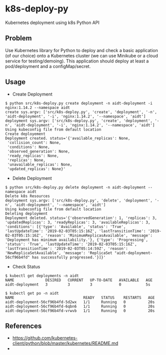 # k8s-deploy-py
Kubernetes deployment using k8s Python API

## Problem
Use Kubernetes library for Python to deploy and check a basic application (of our choice) onto a Kubernetes cluster (we can use Minikube or a cloud service for testing/demoing). 
This application should deploy at least a pod/deployment and a configMap/secret.

## Usage
- Create Deployment
```
$ python src/k8s-deploy.py create deployment -n aidt-deployment -i nginx:1.14.2 --namespace aidt
create sys.argv: ['src/k8s-deploy.py', 'create', 'deployment', '-n', 'aidt-deployment', '-i', 'nginx:1.14.2', '--namespace', 'aidt']
deployment sys.argv: ['src/k8s-deploy.py', 'create', 'deployment', '-n', 'aidt-deployment', '-i', 'nginx:1.14.2', '--namespace', 'aidt']
Using kubeconfig file from default location
Create deployement
Deployment created. status='{'available_replicas': None,
 'collision_count': None,
 'conditions': None,
 'observed_generation': None,
 'ready_replicas': None,
 'replicas': None,
 'unavailable_replicas': None,
 'updated_replicas': None}'
```
- Delete Deployment
```
$ python src/k8s-deploy.py delete deployment -n aidt-deployment --namespace aidt
Delete k8s Resources
deployment sys.argv: ['src/k8s-deploy.py', 'delete', 'deployment', '-n', 'aidt-deployment', '--namespace', 'aidt']
Using kubeconfig file from default location
Deleting deployment
Deployment deleted. status='{'observedGeneration': 1, 'replicas': 3, 'updatedReplicas': 3, 'readyReplicas': 3, 'availableReplicas': 3, 'conditions': [{'type': 'Available', 'status': 'True', 'lastUpdateTime': '2019-02-03T05:15:16Z', 'lastTransitionTime': '2019-02-03T05:15:16Z', 'reason': 'MinimumReplicasAvailable', 'message': 'Deployment has minimum availability.'}, {'type': 'Progressing', 'status': 'True', 'lastUpdateTime': '2019-02-03T05:15:16Z', 'lastTransitionTime': '2019-02-03T05:14:59Z', 'reason': 'NewReplicaSetAvailable', 'message': 'ReplicaSet "aidt-deployment-56cf96b4fd" has successfully progressed.'}]}'
```
- Check Status
```
$ kubectl get deployments -n aidt
NAME              DESIRED   CURRENT   UP-TO-DATE   AVAILABLE   AGE
aidt-deployment   3         3         3            0           5s

$ kubectl get po -n aidt
NAME                               READY   STATUS    RESTARTS   AGE
aidt-deployment-56cf96b4fd-5d2wx   1/1     Running   0          20s
aidt-deployment-56cf96b4fd-6qbn6   1/1     Running   0          20s
aidt-deployment-56cf96b4fd-vrwvb   1/1     Running   0          20s
```

## References
- https://github.com/kubernetes-client/python/blob/master/kubernetes/README.md
- 
